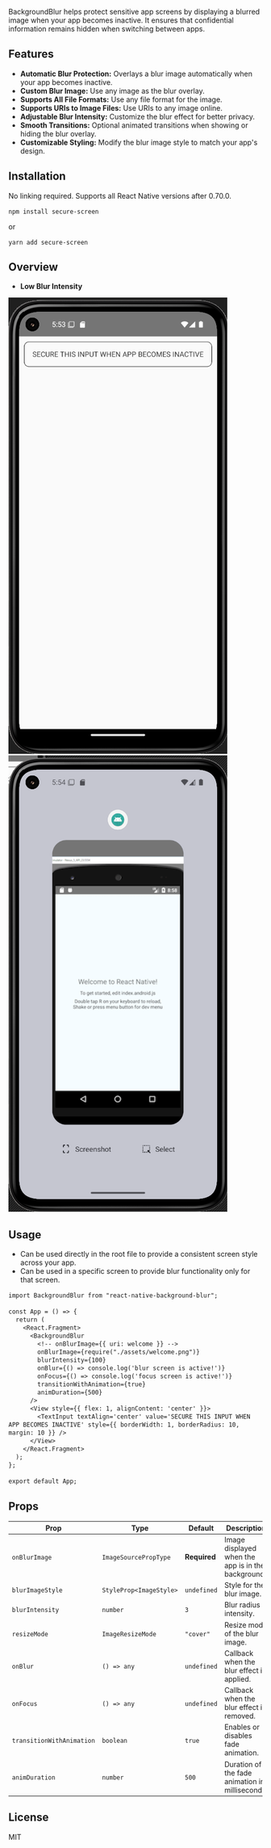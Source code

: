 BackgroundBlur helps protect sensitive app screens by displaying a blurred image when your app becomes inactive. It ensures that confidential information remains hidden when switching between apps.

## Features

- **Automatic Blur Protection:** Overlays a blur image automatically when your app becomes inactive.
- **Custom Blur Image:** Use any image as the blur overlay.
- **Supports All File Formats:** Use any file format for the image.
- **Supports URIs to Image Files:** Use URIs to any image online.
- **Adjustable Blur Intensity:** Customize the blur effect for better privacy.
- **Smooth Transitions:** Optional animated transitions when showing or hiding the blur overlay.
- **Customizable Styling:** Modify the blur image style to match your app's design.

## Installation

No linking required.
Supports all React Native versions after 0.70.0.

```
npm install secure-screen
```
or
```
yarn add secure-screen
```

## Overview
- **Low Blur Intensity**
<img src="https://github.com/furkannarin/background-blur/blob/eac00cd25ed7a95fb97a882902cf9109645e8f76/assets/overview-1.png" width="%15" height="%15" />
<img src="https://github.com/furkannarin/background-blur/blob/eac00cd25ed7a95fb97a882902cf9109645e8f76/assets/overview-2.png" width="%15" height="%15" />

## Usage
- Can be used directly in the root file to provide a consistent screen style across your app.
- Can be used in a specific screen to provide blur functionality only for that screen.

```
import BackgroundBlur from "react-native-background-blur";

const App = () => {
  return (
    <React.Fragment>
      <BackgroundBlur
        <!-- onBlurImage={{ uri: welcome }} -->
        onBlurImage={require("./assets/welcome.png")}
        blurIntensity={100}
        onBlur={() => console.log('blur screen is active!')}
        onFocus={() => console.log('focus screen is active!')}
        transitionWithAnimation={true}
        animDuration={500}
      />
      <View style={{ flex: 1, alignContent: 'center' }}>
        <TextInput textAlign='center' value='SECURE THIS INPUT WHEN APP BECOMES INACTIVE' style={{ borderWidth: 1, borderRadius: 10, margin: 10 }} />
      </View>
    </React.Fragment>
  );
};

export default App;
```

## Props

| Prop                      | Type                    | Default       | Description 
|---------------------------|-------------------------|---------------|-------------
| `onBlurImage`             | `ImageSourcePropType`   | **Required**  | Image displayed when the app is in the background.
| `blurImageStyle`          | `StyleProp<ImageStyle>` | `undefined`   | Style for the blur image.
| `blurIntensity`           | `number`                | `3`           | Blur radius intensity.
| `resizeMode`              | `ImageResizeMode`       | `"cover"`     | Resize mode of the blur image.
| `onBlur`                  | `() => any`             | `undefined`   | Callback when the blur effect is applied.
| `onFocus`                 | `() => any`             | `undefined`   | Callback when the blur effect is removed.
| `transitionWithAnimation` | `boolean`               | `true`        | Enables or disables fade animation.
| `animDuration`            | `number`                | `500`         | Duration of the fade animation in milliseconds.

## License
MIT